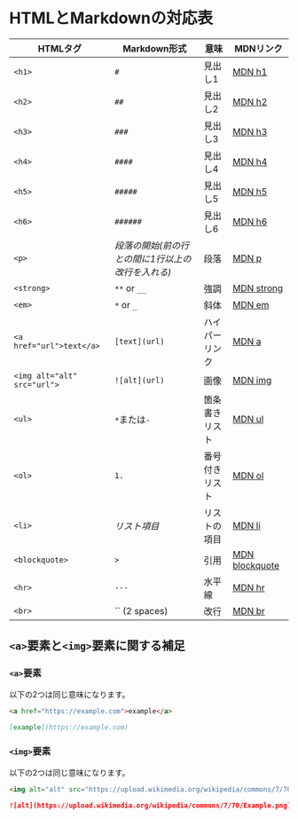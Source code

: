 
# HTMLとMarkdownの対応表

| HTMLタグ           | Markdown形式   | 意味                      | MDNリンク                                                |
|--------------------|----------------|---------------------------|---------------------------------------------------------|
| `<h1>`             | `#`            | 見出し1                   | [MDN h1](https://developer.mozilla.org/ja/docs/Web/HTML/Element/Heading_Elements) |
| `<h2>`             | `##`           | 見出し2                   | [MDN h2](https://developer.mozilla.org/ja/docs/Web/HTML/Element/Heading_Elements) |
| `<h3>`             | `###`          | 見出し3                   | [MDN h3](https://developer.mozilla.org/ja/docs/Web/HTML/Element/Heading_Elements) |
| `<h4>`             | `####`         | 見出し4                   | [MDN h4](https://developer.mozilla.org/ja/docs/Web/HTML/Element/Heading_Elements) |
| `<h5>`             | `#####`        | 見出し5                   | [MDN h5](https://developer.mozilla.org/ja/docs/Web/HTML/Element/Heading_Elements) |
| `<h6>`             | `######`       | 見出し6                   | [MDN h6](https://developer.mozilla.org/ja/docs/Web/HTML/Element/Heading_Elements) |
| `<p>`              | *段落の開始(前の行との間に1行以上の改行を入れる)*   | 段落                      | [MDN p](https://developer.mozilla.org/ja/docs/Web/HTML/Element/p) |
| `<strong>`         | `**` or `__`   | 強調                      | [MDN strong](https://developer.mozilla.org/ja/docs/Web/HTML/Element/strong) |
| `<em>`             | `*` or `_`     | 斜体                      | [MDN em](https://developer.mozilla.org/ja/docs/Web/HTML/Element/em) |
| `<a href="url">text</a>`              | `[text](url)`  | ハイパーリンク            | [MDN a](https://developer.mozilla.org/ja/docs/Web/HTML/Element/a) |
| `<img alt="alt" src="url">`            | `![alt](url)`  | 画像                      | [MDN img](https://developer.mozilla.org/ja/docs/Web/HTML/Element/img) |
| `<ul>`             | `*`または`-`   | 箇条書きリスト            | [MDN ul](https://developer.mozilla.org/ja/docs/Web/HTML/Element/ul) |
| `<ol>`             | `1.`           | 番号付きリスト            | [MDN ol](https://developer.mozilla.org/ja/docs/Web/HTML/Element/ol) |
| `<li>`             | *リスト項目*   | リストの項目              | [MDN li](https://developer.mozilla.org/ja/docs/Web/HTML/Element/li) |
| `<blockquote>`     | `>`            | 引用                      | [MDN blockquote](https://developer.mozilla.org/ja/docs/Web/HTML/Element/blockquote) |
| `<hr>`             | `---`          | 水平線                    | [MDN hr](https://developer.mozilla.org/ja/docs/Web/HTML/Element/hr) |
| `<br>`             | `` (2 spaces)| 改行                      | [MDN br](https://developer.mozilla.org/ja/docs/Web/HTML/Element/br) |

## `<a>`要素と`<img>`要素に関する補足

### `<a>`要素

以下の2つは同じ意味になります。

```html
<a href="https://example.com">example</a>
```

```markdown
[example](https://example.com)
```

### `<img>`要素

以下の2つは同じ意味になります。

```html
<img alt="alt" src="https://upload.wikimedia.org/wikipedia/commons/7/70/Example.png">
```

```markdown
![alt](https://upload.wikimedia.org/wikipedia/commons/7/70/Example.png)
```

